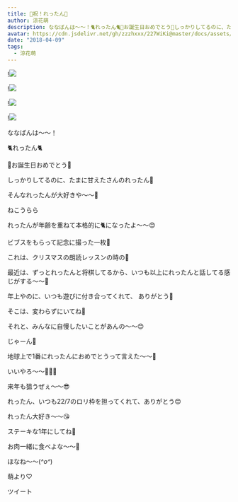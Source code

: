 ```yaml
---
title: 🎉祝！れったん🎂
author: 涼花萌
description: ななばんは〜〜！🐈れったん🐈🎉お誕生日おめでとう🎂しっかりしてるのに、たまに甘えたさんのれったん💓 そんなれったんが大好きや〜〜💓...
avatar: https://cdn.jsdelivr.net/gh/zzzhxxx/227WiKi@master/docs/assets/photo/avatar/moe.jpg
date: "2018-04-09"
tags:
  - 涼花萌
---
```


!![](https://cdn.jsdelivr.net/gh/zzzhxxx/227WiKi-image@master/blog-image/moe-2018-04-09_1.jpg)

!![](https://cdn.jsdelivr.net/gh/zzzhxxx/227WiKi-image@master/blog-image/moe-2018-04-09_2.jpg)

!![](https://cdn.jsdelivr.net/gh/zzzhxxx/227WiKi-image@master/blog-image/moe-2018-04-09_3.jpg)

!![](https://cdn.jsdelivr.net/gh/zzzhxxx/227WiKi-image@master/blog-image/moe-2018-04-09_4.jpg)







ななばんは〜〜！








🐈れったん🐈




🎉お誕生日おめでとう🎂







しっかりしてるのに、たまに甘えたさんのれったん💓



そんなれったんが大好きや〜〜💓









ねこうらら







れったんが年齢を重ねて本格的に🐈になったよ〜〜😊


















ビブスをもらって記念に撮った一枚💓

















これは、クリスマスの朗読レッスンの時の💓











最近は、ずっとれったんと将棋してるから、いつも以上にれったんと話してる感じがする〜〜💓






年上やのに、いつも遊びに付き合ってくれて、
ありがとう💓







そこは、変わらずにいてね💓














それと、みんなに自慢したいことがあんの〜〜😊







じゃーん💓









地球上で1番にれったんにおめでとうって言えた〜〜🤗






いいやろ〜〜💓💓💓







来年も狙うぜぇ〜〜😎











れったん、いつも22/7のロリ枠を担ってくれて、ありがとう😊







れったん大好き〜〜😘











ステーキな1年にしてね🍖



お肉一緒に食べよな〜〜🍖











ほなね〜〜(*^o^*)




萌より♡


ツイート



